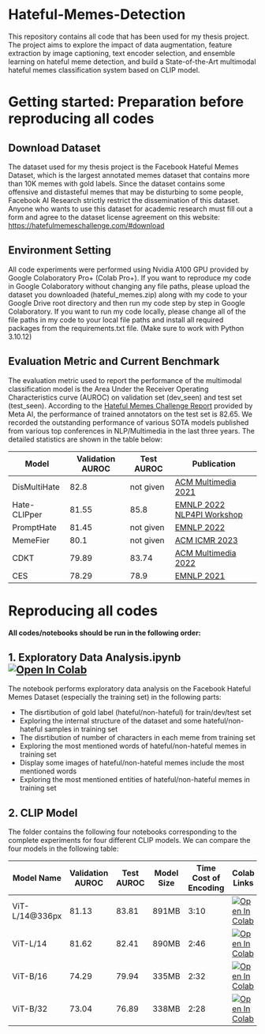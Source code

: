 # Hateful-Memes-Detection
This repository contains all code that has been used for my thesis project. The project aims to explore the impact of data augmentation, feature extraction by image captioning, text encoder selection, and ensemble learning on hateful meme detection, and build a State-of-the-Art multimodal hateful memes classification system based on CLIP model.

# Getting started: Preparation before reproducing all codes

## Download Dataset
The dataset used for my thesis project is the Facebook Hateful Memes Dataset, which is the largest annotated memes dataset that contains more than 10K memes with gold labels. Since the dataset contains some offensive and distasteful memes that may be disturbing to some people, Facebook AI Research strictly restrict the dissemination of this dataset. Anyone who wants to use this dataset for academic research must fill out a form and agree to the dataset license agreement on this website: https://hatefulmemeschallenge.com/#download

## Environment Setting
All code experiments were performed using Nvidia A100 GPU provided by Google Colaboratory Pro+ (Colab Pro+). If you want to reproduce my code in Google Colaboratory without changing any file paths, please upload the dataset you downloaded (hateful_memes.zip) along with my code to your Google Drive root directory and then run my code step by step in Google Colaboratory. If you want to run my code locally, please change all of the file paths in my code to your local file paths and install all required packages from the requirements.txt file. (Make sure to work with Python 3.10.12)

## Evaluation Metric and Current Benchmark
The evaluation metric used to report the performance of the multimodal classification model is the Area Under the Receiver Operating Characteristics curve (AUROC) on validation set (dev_seen) and test set (test_seen). According to the [Hateful Memes Challenge Report](https://ai.facebook.com/blog/hateful-memes-challenge-and-data-set/) provided by Meta AI, the performance of trained annotators on the test set is 82.65. We recorded the outstanding performance of various SOTA models published from various top conferences in NLP/Multimedia in the last three years. The detailed statistics are shown in the table below:

|    Model     |  Validation AUROC  |  Test AUROC  |     Publication     |
| ------------ | ------------------ | ------------ | ------------------- |
| DisMultiHate |        82.8        |  not given   | [ACM Multimedia 2021](https://dl.acm.org/doi/10.1145/3474085.3475625) |
| Hate-CLIPper |        81.55       |    85.8      | [EMNLP 2022 NLP4PI Workshop](https://aclanthology.org/2022.nlp4pi-1.20/) |
|  PromptHate  |        81.45       |  not given   | [EMNLP 2022](https://aclanthology.org/2022.emnlp-main.22/) |
|   MemeFier   |        80.1        |  not given   | [ACM ICMR 2023](https://dl.acm.org/doi/abs/10.1145/3591106.3592254) |
|     CDKT     |        79.89       |    83.74     | [ACM Multimedia 2022](https://dl.acm.org/doi/abs/10.1145/3503161.3548255) |
|     CES      |        78.29       |    78.9      | [EMNLP 2021](https://aclanthology.org/2021.emnlp-main.738/) |

# Reproducing all codes
**All codes/notebooks should be run in the following order:**

## 1. Exploratory Data Analysis.ipynb  [![Open In Colab](https://colab.research.google.com/assets/colab-badge.svg)](https://colab.research.google.com/drive/17zDK84NRg_9ZNYcrgdYeZE6CibihY-Bq)
The notebook performs exploratory data analysis on the Facebook Hateful Memes Dataset (especially the training set) in the following parts:
- The disrtibution of gold label (hateful/non-hateful) for train/dev/test set
- Exploring the internal structure of the dataset and some hateful/non-hateful samples in training set
- The disrtibution of number of characters in each meme from training set
- Exploring the most mentioned words of hateful/non-hateful memes in training set
- Display some images of hateful/non-hateful memes include the most mentioned words
- Exploring the most mentioned entities of hateful/non-hateful memes in training set

## 2. CLIP Model  
The folder contains the following four notebooks corresponding to the complete experiments for four different CLIP models. We can compare the four models in the following table:  
 
|   Model Name   | Validation AUROC | Test AUROC |  Model Size  |  Time Cost of Encoding  |  Colab Links  |
| -------------- | ---------------- | ---------- | ------------ | ----------------------- | ------------- |
| ViT-L/14@336px |      81.13       |   83.81    |    891MB     |          3:10           | [![Open In Colab](https://colab.research.google.com/assets/colab-badge.svg)](https://colab.research.google.com/drive/1NkA8TdIsofMHFJIXI-n6Ab3p1lVwr1It) |
|    ViT-L/14    |      81.62       |   82.41    |    890MB     |          2:46           | [![Open In Colab](https://colab.research.google.com/assets/colab-badge.svg)](https://colab.research.google.com/drive/1IEwz53Dn4qmE3R3WngCtYyIKzOPX77JG) |
|    ViT-B/16    |      74.29       |   79.94    |    335MB     |          2:32           | [![Open In Colab](https://colab.research.google.com/assets/colab-badge.svg)](https://colab.research.google.com/drive/1MzbgFUcyMI_zrtFwCWVTfbVXFOV3cHxM) |
|    ViT-B/32    |      73.04       |   76.89    |    338MB     |          2:28           | [![Open In Colab](https://colab.research.google.com/assets/colab-badge.svg)](https://colab.research.google.com/drive/1js683AnC-r0dlxn7khlDZV7C6rclCOhN) |
